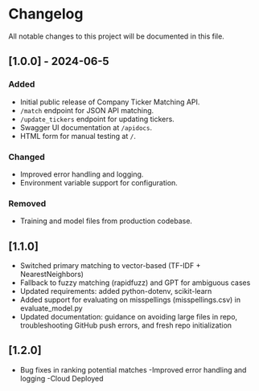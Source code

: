 # Changelog

All notable changes to this project will be documented in this file.

## [1.0.0] - 2024-06-5
### Added
- Initial public release of Company Ticker Matching API.
- `/match` endpoint for JSON API matching.
- `/update_tickers` endpoint for updating tickers.
- Swagger UI documentation at `/apidocs`.
- HTML form for manual testing at `/`.

### Changed
- Improved error handling and logging.
- Environment variable support for configuration.

### Removed
- Training and model files from production codebase.

## [1.1.0]
- Switched primary matching to vector-based (TF-IDF + NearestNeighbors)
- Fallback to fuzzy matching (rapidfuzz) and GPT for ambiguous cases
- Updated requirements: added python-dotenv, scikit-learn
- Added support for evaluating on misspellings (misspellings.csv) in evaluate_model.py
- Updated documentation: guidance on avoiding large files in repo, troubleshooting GitHub push errors, and fresh repo initialization 

## [1.2.0]
- Bug fixes in ranking potential matches
-Improved error handling and logging
-Cloud Deployed